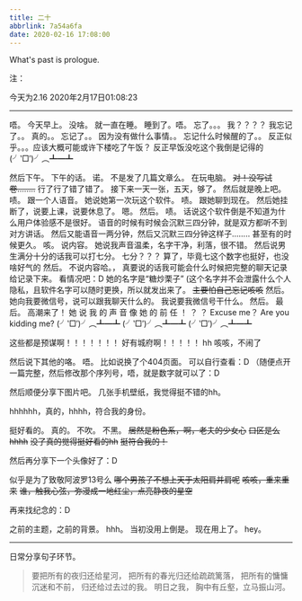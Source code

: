 ```yaml
---
title: 二十
abbrlink: 7a54a6fa
date: 2020-02-16 17:08:00
---
```

What's past is prologue.

<!--more-->注：
今天为2.16
2020年2月17日01:08:23


----------
唔。
今天早上。
没啥。
就一直在睡。
睡到了。唔。
忘了。。。
我？？？？
我忘记了。。
真的。。
忘记了。。
因为没有做什么事情。。
忘记什么时候醒的了。。
反正似乎。。。应该大概可能或许下楼吃了午饭？
反正早饭没吃这个我倒是记得的(╯‵□′)╯︵┻━┻

然后下午。
下午的话。
诺。
不是发了几篇文章么。
在玩电脑。
~~对！没写试卷........~~
行了行了错了错了。
接下来一天一张，五天，够了。
然后就是晚上吧。
啧。
跟一个人语音。
她说她第一次玩这个软件。
啧。
跟她聊到现在。
然后她挂断了，说要上课，说要休息了。
嗯。
然后。
啧。
话说这个软件倒是不知道为什么用户体验感不是很好。
语音的时候有时候会沉默三四分钟，就是双方都听不到对方讲话。
然后又能语音一两分钟，然后又沉默三四分钟这样子........
甚至有的时候更久。
咳。
说内容。
她说我声音温柔，名字干净，利落，很不错。
然后说男生满分十分的话我可以打七分。
七分？？？
算了，毕竟七这个数字也挺好，也没啥好气的
然后。
不说内容哈。，
真要说的话我可能会什么时候把完整的聊天记录给记录下来。
看情况吧：D
她的名字是“糖炒栗子”
(这个名字并不会泄露什么个人隐私，且软件名字可以随时更换，所以就发出来了。
~~主要怕自己忘记咳咳~~
然后。
她向我要微信号，说可以跟我聊天什么的。
我说要我微信号干什么。
然后。
最后。
高潮来了！
她
说
我
的
声
音
像
她
的
前
任
！
？
？
Excuse me？
Are you kidding me?
(╯‵□′)╯︵┻━┻
(╯‵□′)╯︵┻━┻
(╯‵□′)╯︵┻━┻

这些都是预谋啊！！！！！！！
好有城府啊！！！！！
hh
咳咳，不闹了

然后说下其他的咯。
唔。
比如说换了个404页面。
可以自行查看：D
（随便点开一篇完整，然后修改那个序列号，唔，就是数字就可以了：D

然后顺便分享下图片吧。
几张手机壁纸，我觉得挺不错的hh。


hhhhhh，真的，hhhh，符合我的身份。


挺好看的。
真的。
不吹。
不黑。
~~居然是粉色系，啊，老夫的少女心~~
~~口区是么hhhh~~
~~没了真的觉得挺好看的hh~~
~~挺符合我的！~~

然后再分享下一个头像好了：D


似乎是为了致敬阿波罗13号么
~~哪个男孩子不想上天于太阳肩并肩呢~~
~~咳咳，重来重来~~
~~谁，触我心弦，弥漫成一地红尘，点亮静夜的星空~~

再来找纪念的：D


之前的主题，之前的背景。
hhh。
当初没用上倒是。
现在用上了。
hey。

----------
日常分享句子环节。


> 要把所有的夜归还给星河，
> 把所有的春光归还给疏疏篱落，
> 把所有的慵慵沉迷和不前，
> 归还给过去过的我。
> 明日之我，
> 胸中有丘壑，立马振山河。

